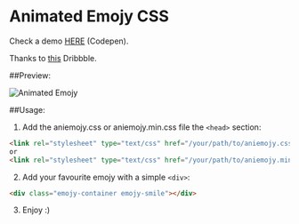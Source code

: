 # Animated Emojy CSS
Check a demo [HERE](https://codepen.io/roberts_lando/pen/JrGQLa) (Codepen).

Thanks to [this](http://github.com) Dribbble.

##Preview:

![Animated Emojy](https://cdn.dribbble.com/users/43762/screenshots/1925708/emojis.gif)

##Usage:

1. Add the aniemojy.css or aniemojy.min.css file the `<head>` section:

```html
<link rel="stylesheet" type="text/css" href="/your/path/to/aniemojy.css">
or
<link rel="stylesheet" type="text/css" href="/your/path/to/aniemojy.min.css">
```

2. Add your favourite emojy with a simple `<div>`:

```html
<div class="emojy-container emojy-smile"></div>
```

3. Enjoy :)
